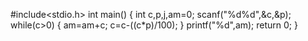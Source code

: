 #include<stdio.h>
int main()
{
int c,p,j,am=0;
scanf("%d%d",&c,&p);
while(c>0)
{
am=am+c;
c=c-((c*p)/100);
}
printf("%d",am);
return 0;
}
